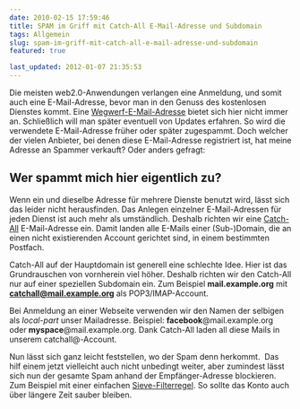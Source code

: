 ```yaml
---
date: 2010-02-15 17:59:46
title: SPAM im Griff mit Catch-All E-Mail-Adresse und Subdomain
tags: Allgemein
slug: spam-im-griff-mit-catch-all-e-mail-adresse-und-subdomain
featured: true

last_updated: 2012-01-07 21:35:53
---
```


Die meisten web2.0-Anwendungen verlangen eine Anmeldung, und somit auch eine E-Mail-Adresse, bevor man in den Genuss des kostenlosen Dienstes kommt. Eine <a href="http://mailinator.com">Wegwerf-E-Mail-Adresse</a> bietet sich hier nicht immer an. Schließlich will man später eventuell von Updates erfahren. So wird die verwendete E-Mail-Adresse früher oder später zugespammt. Doch welcher der vielen Anbieter, bei denen diese E-Mail-Adresse registriert ist, hat meine Adresse an Spammer verkauft? Oder anders gefragt:
<h2>Wer spammt mich hier eigentlich zu?</h2>
Wenn ein und dieselbe Adresse für mehrere Dienste benutzt wird, lässt sich das leider nicht herausfinden. Das Anlegen einzelner E-Mail-Adressen für jeden Dienst ist auch mehr als umständlich. Deshalb richten wir eine <a href="http://de.wikipedia.org/wiki/Catch-All">Catch-All</a> E-Mail-Adresse ein. Damit landen alle E-Mails einer (Sub-)Domain, die an einen nicht existierenden Account gerichtet sind, in einem bestimmten Postfach.

Catch-All auf der Hauptdomain ist generell eine schlechte Idee. Hier ist das Grundrauschen von vornherein viel höher. Deshalb richten wir den Catch-All nur auf einer speziellen Subdomain ein. Zum Beispiel <strong>mail.example.org</strong> mit <strong>catchall@mail.example.org</strong> als POP3/IMAP-Account.

Bei Anmeldung an einer Webseite verwenden wir den Namen der selbigen als <em>local-part</em> unser Mailadresse. Beispiel: <strong>facebook</strong>@mail.example.org oder <strong>myspace</strong>@mail.example.org. Dank Catch-All laden all diese Mails in unserem catchall@-Account.

Nun lässt sich ganz leicht feststellen, wo der Spam denn herkommt.  Das hilf einem jetzt vielleicht auch nicht unbedingt weiter, aber zumindest lässt sich nun der gesamte Spam anhand der Empfänger-Adresse blockieren. Zum Beispiel mit einer einfachen [Sieve-Filterregel](2009/12/07/sieve-mailfilter-unter-debian-lenny-mit-syscp-und-dovecot.html). So sollte das Konto auch über längere Zeit sauber bleiben.
